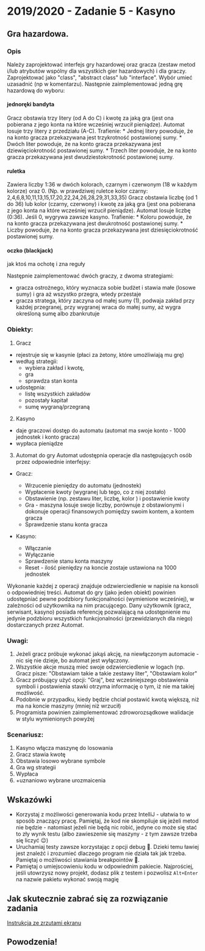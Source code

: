 # 2019/2020 - Zadanie 5 - Kasyno

## Gra hazardowa. 

### Opis
Należy zaprojektować interfejs gry hazardowej oraz gracza (zestaw metod i/lub atrybutów wspólny dla wszystkich gier hazardowych) i dla graczy. Zaprojektować jako "class", "abstract class" lub "interface". Wybór umieć uzasadnić (np w komentarzu).
Następnie zaimplementować jedną grę hazardową do wyboru:

#### jednoręki bandyta
Gracz obstawia trzy litery (od A do C) i kwotę za jaką gra (jest ona pobierana z jego konta na które wcześniej wrzucił pieniądze). Automat losuje trzy litery z przedziału (A-C).
Trafienie:
	*	Jednej litery powoduje, że na konto gracza przekazywana jest trzykrotność postawionej sumy.
	*	Dwóch liter powoduje, że na konto gracza przekazywana jest dziewięciokrotność postawionej sumy.
	*	Trzech liter powoduje, że na konto gracza przekazywana jest dwudziestokrotność postawionej sumy.

#### ruletka
Zawiera liczby 1:36 w dwóch kolorach, czarnym i czerwonym (18 w każdym kolorze) oraz 0. (Np. w prawdziwej ruletce kolor czarny: 2,4,6,8,10,11,13,15,17,20,22,24,26,28,29,31,33,35)
Gracz obstawia liczbę (od 1 do 36) lub kolor (czarny, czerwony) i kwotę za jaką gra (jest ona pobierana z jego konta na które wcześniej wrzucił pieniądze). 	Automat losuje liczbę (0:36). Jeśli 0, wygrywa zawsze kasyno.
Trafienie:
	*	Koloru powoduje, że na konto gracza przekazywana jest dwukrotność postawionej sumy.
	*	Liczby powoduje, że na konto gracza przekazywana jest dziesięciokrotność postawionej sumy.


#### oczko (blackjack) 
jak ktoś ma ochotę i zna reguły

Następnie zaimplementować dwóch graczy,  z dwoma strategiami:
* gracza ostrożnego, który wyznacza sobie budżet i stawia małe (losowe sumy) i gra aż wszystko przegra,  wtedy przestaje
* gracza stratega, który zaczyna od małej sumy (1),  podwaja zakład przy każdej przegranej, przy wygranej wraca do małej sumy, aż wygra określoną sumę albo zbankrutuje



### Obiekty:
1.	Gracz
* rejestruje się w kasynie (płaci za żetony, które umożliwiają mu grę)
* według strategii: 
	* wybiera zakład i kwotę, 
	* gra
	* sprawdza stan konta
* udostępnia: 
	* listę wszystkich zakładów
	* pozostały kapitał
	* sumę wygraną/przegraną
	
2.	Kasyno
* daje graczowi dostęp do automatu (automat ma swoje konto - 1000 jednostek i konto gracza)
* wypłaca pieniądze

3.	Automat do gry
Automat udostępnia operacje dla następujących osób przez odpowiednie interfejsy:
* Gracz:
	*	Wrzucenie pieniędzy do automatu (jednostek)
	*	Wypłacenie kwoty (wygranej lub tego, co z niej zostało)
	*	Obstawienie (np. zestawu liter, liczbę, kolor ) i postawienie kwoty
	*	Gra - maszyna losuje swoje liczby, porównuje z obstawionymi i dokonuje operacji finansowych pomiędzy swoim kontem, a kontem gracza
	*	Sprawdzenie stanu konta gracza

* Kasyno:
	*	Włączanie
	*	Wyłączanie
	*	Sprawdzenie stanu konta maszyny
	*	Reset - ilość pieniędzy na koncie zostaje ustawiona na 1000 jednostek


Wykonanie każdej z operacji znajduje odzwierciedlenie w napisie na konsoli o odpowiedniej treści.
Automat do gry (jako jeden obiekt) powinien udostępniać pewne podzbiory funkcjonalności (wymienione wcześniej), w zależności od użytkownika na nim pracującego. Dany użytkownik (gracz, serwisant, kasyno) posiada referencję pozwalającą na udostępnienie mu jedynie podzbioru wszystkich funkcjonalności (przewidzianych dla niego) dostarczanych przez Automat.

### Uwagi:
1.	Jeżeli gracz próbuje wykonać jakąś akcję, na niewłączonym automacie - nic się nie dzieje, bo automat jest wyłączony.
2.	Wszystkie akcje muszą mieć swoje odzwierciedlenie w logach (np. Gracz pisze: "Obstawiam takie a takie zestawy liter", "Obstawiam kolor"
3.	Gracz próbujący użyć opcji: "Graj", bez wcześniejszego obstawienia symboli i postawienia stawki otrzyma informację o tym, iż nie ma takiej możliwość.
4.	Podobnie w przypadku, kiedy będzie chciał postawić kwotą większą, niż ma na koncie maszyny (mniej niż wrzucił)
5.	Programista powinien zaimplementować zdroworozsądkowe walidacje w stylu wymienionych powyżej

### Scenariusz:
1.	Kasyno włącza maszynę do losowania
2.	Gracz stawia kwotę
3.	Obstawia losowo wybrane symbole
4.	Gra wg strategii
5.	Wypłaca
6.	+uznaniowo wybrane urozmaicenia


## Wskazówki
- Korzystaj z możliwości generowania kodu przez IntelliJ - ułatwia 
to w sposób znaczący pracę. Pamiętaj, że kod nie skompiluje się jeżeli metod nie będzie - 
natomiast jeżeli nie będą nic robić, jedyne co może się stać to zły wynik testu 
(albo zawieszenie się maszyny - z tym zawsze trzeba się liczyć 😉)
- Uruchamiaj testy zawsze korzystając z opcji debug 🐛. 
Dzieki temu ławiej jest znaleźć i zrozumieć dlaczego program nie działa tak jak trzeba.
Pamiętaj o możliwości stawiania breakpointów 🛑.
- Pamiętaj o umiejscowieniu kodu w odpowiednim pakiecie. 
Najprościej, jeśli utowrzysz nowy projekt, dodasz plik z testem i pozwolisz `Alt+Enter` 
na nazwie pakietu wykonać swoją magię 

## Jak skutecznie zabrać się za rozwiązanie zadania
[Instrukcja ze zrzutami ekranu](https://github.com/Rughalt/mini-objective-java/wiki/Zadania-Punktowane)

## Powodzenia!

